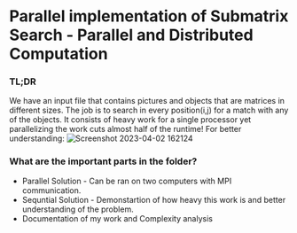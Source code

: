 #  Parallel implementation of Submatrix Search - Parallel and Distributed Computation
### TL;DR
We have an input file that contains pictures and objects that are matrices in different sizes.
The job is to search in every position(i,j) for a match with any of the objects. It consists of heavy work for a single processor yet parallelizing the work 
cuts almost half of the runtime!
For better understanding:
![Screenshot 2023-04-02 162124](https://user-images.githubusercontent.com/93268216/229355523-9931a24a-6d21-4e31-82b3-08f4d3772884.png)

### What are the important parts in the folder?
* Parallel Solution - Can be ran on two computers with MPI communication.
* Sequntial Solution - Demonstartion of how heavy this work is and better understanding of the problem.
* Documentation of my work and Complexity analysis

